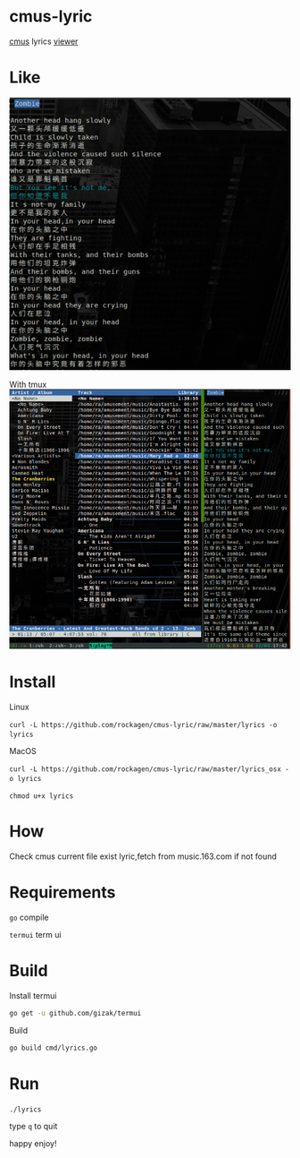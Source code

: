 # cmus-lyric
[cmus](https://cmus.github.io/) lyrics [viewer](https://asciinema.org/a/69vGAibC1uvkDBR7WuSecbydd)


# Like
![](./png/b.png)

With tmux 
![](./png/a.png)


# Install
Linux

`curl -L https://github.com/rockagen/cmus-lyric/raw/master/lyrics -o lyrics`

MacOS

`curl -L https://github.com/rockagen/cmus-lyric/raw/master/lyrics_osx -o lyrics`


`chmod u+x lyrics`


# How
Check cmus current file exist lyric,fetch from music.163.com if not found

# Requirements
`go` compile 

`termui` term ui


# Build
Install termui
```bash
go get -u github.com/gizak/termui
```

Build
```bash
go build cmd/lyrics.go
```

# Run
`./lyrics`

type `q` to quit


happy enjoy!
